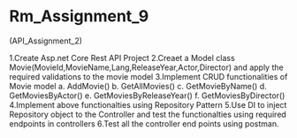 # Rm_Assignment_9
(API_Assignment_2)

1.Create Asp.net Core Rest API Project
2.Creaet a Model class Movie(MovieId,MovieName,Lang,ReleaseYear,Actor,Director) and apply the required validations to the movie model
3.Implement CRUD functionalities of Movie model
	a. AddMovie()
	b. GetAllMovies()
	c. GetMovieByName()
	d. GetMoviesByActor()
	e. GetMoviesByReleaseYear()
	f. GetMoviesByDirector()
4.Implement above functionalties using Repository Pattern
5.Use DI to inject Repository object to the Controller and test the functionalties using required endpoints in controllers
6.Test all the controller end points using postman.
